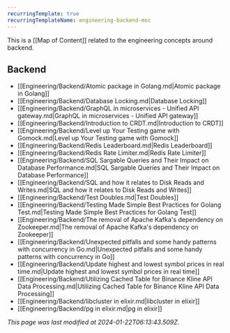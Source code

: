 ```yaml
---
recurringTemplate: true
recurringTemplateName: engineering-backend-moc
---
```


This is a [[Map of Content]] related to the engineering concepts around backend.

## Backend
- [[Engineering/Backend/Atomic package in Golang.md|Atomic package in Golang]]
- [[Engineering/Backend/Database Locking.md|Database Locking]]
- [[Engineering/Backend/GraphQL in microservices - Unified API gateway.md|GraphQL in microservices - Unified API gateway]]
- [[Engineering/Backend/Introduction to CRDT.md|Introduction to CRDT]]
- [[Engineering/Backend/Level up Your Testing game with Gomock.md|Level up Your Testing game with Gomock]]
- [[Engineering/Backend/Redis Leaderboard.md|Redis Leaderboard]]
- [[Engineering/Backend/Redis Rate Limiter.md|Redis Rate Limiter]]
- [[Engineering/Backend/SQL Sargable Queries and Their Impact on Database Performance.md|SQL Sargable Queries and Their Impact on Database Performance]]
- [[Engineering/Backend/SQL and how it relates to Disk Reads and Writes.md|SQL and how it relates to Disk Reads and Writes]]
- [[Engineering/Backend/Test Doubles.md|Test Doubles]]
- [[Engineering/Backend/Testing Made Simple Best Practices for Golang Test.md|Testing Made Simple Best Practices for Golang Test]]
- [[Engineering/Backend/The removal of Apache Kafka's dependency on Zookeeper.md|The removal of Apache Kafka's dependency on Zookeeper]]
- [[Engineering/Backend/Unexpected pitfalls and some handy patterns with concurrency in Go.md|Unexpected pitfalls and some handy patterns with concurrency in Go]]
- [[Engineering/Backend/Update highest and lowest symbol prices in real time.md|Update highest and lowest symbol prices in real time]]
- [[Engineering/Backend/Utilizing Cached Table for Binance Kline API Data Processing.md|Utilizing Cached Table for Binance Kline API Data Processing]]
- [[Engineering/Backend/libcluster in elixir.md|libcluster in elixir]]
- [[Engineering/Backend/pg in elixir.md|pg in elixir]]

*This page was last modified at 2024-01-22T06:13:43.509Z*.
